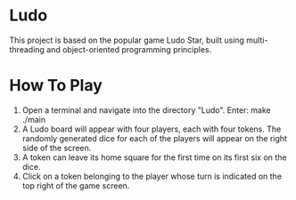# Ludo
This project is based on the popular game Ludo Star, built using multi-threading and object-oriented programming principles.

# How To Play
1. Open a terminal and navigate into the directory "Ludo". Enter:
make
./main
2. A Ludo board will appear with four players, each with four tokens. The randomly generated dice for each of the players will appear on the right side of the screen.
3. A token can leave its home square for the first time on its first six on the dice.
4. Click on a token belonging to the player whose turn is indicated on the top right of the game screen.
